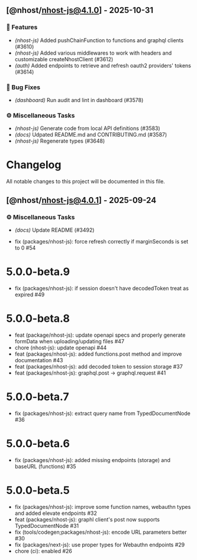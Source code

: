 ## [@nhost/nhost-js@4.1.0] - 2025-10-31

### 🚀 Features

- *(nhost-js)* Added pushChainFunction to functions and graphql clients (#3610)
- *(nhost-js)* Added various middlewares to work with headers and customizable createNhostClient (#3612)
- *(auth)* Added endpoints to retrieve and refresh oauth2 providers' tokens (#3614)


### 🐛 Bug Fixes

- *(dashboard)* Run audit and lint in dashboard (#3578)


### ⚙️ Miscellaneous Tasks

- *(nhost-js)* Generate code from local API definitions (#3583)
- *(docs)* Udpated README.md and CONTRIBUTING.md (#3587)
- *(nhost-js)* Regenerate types (#3648)

# Changelog

All notable changes to this project will be documented in this file.

## [@nhost/nhost-js@4.0.1] - 2025-09-24

### ⚙️ Miscellaneous Tasks

- *(docs)* Update README (#3492)

- fix (packages/nhost-js): force refresh correctly if marginSeconds is set to 0 #54

# 5.0.0-beta.9

- fix (packages/nhost-js): if session doesn't have decodedToken treat as expired #49

# 5.0.0-beta.8

- feat (package/nhost-js): update openapi specs and properly generate formData when uploading/updating files #47
- chore (nhost-js): update openapi #44
- feat (packages/nhost-js): added functions.post method and improve documentation #43
- feat (packages/nhost-js): add decoded token to session storage #37
- feat (packages/nhost-js): graphql.post -> graphql.request #41

# 5.0.0-beta.7

- fix (packages/nhost-js): extract query name from TypedDocumentNode #36

# 5.0.0-beta.6

- fix (packages/nhost-js): added missing endpoints (storage) and baseURL (functions) #35

# 5.0.0-beta.5

- fix (packages/nhost-js): improve some function names, webauthn types and added elevate endpoints #32
- feat (packages/nhost-js): graphl client's post now supports TypedDocumentNode #31
- fix (tools/codegen;packages/nhost-js): encode URL parameters better #30
- fix (packages/next-js): use proper types for Webauthn endpoints #29
- chore (ci): enabled #26

